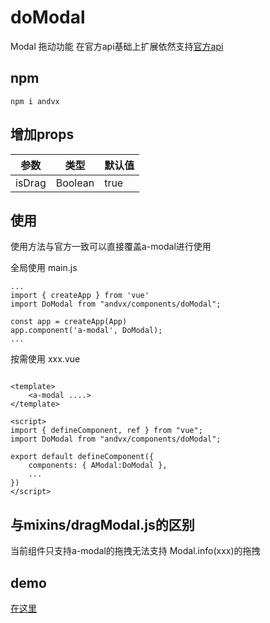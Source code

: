 #  doModal
Modal 拖动功能 在官方api基础上扩展依然支持[官方api](https://1x.antdv.com/components/modal-cn#API)

## npm
```
npm i andvx
```

## 增加props

|  参数  | 类型  | 默认值 |
| ----  | ---- | ---- |
| isDrag  | Boolean | true |

## 使用
使用方法与官方一致可以直接覆盖a-modal进行使用

全局使用 main.js
```
...
import { createApp } from 'vue'
import DoModal from "andvx/components/doModal";

const app = createApp(App)
app.component('a-modal', DoModal);
...
```

按需使用 xxx.vue
```

<template>
    <a-modal ....>
</template>

<script>
import { defineComponent, ref } from "vue";
import DoModal from "andvx/components/doModal";

export default defineComponent({
    components: { AModal:DoModal },
    ...
})
</script>
```

## 与mixins/dragModal.js的区别

当前组件只支持a-modal的拖拽无法支持 Modal.info(xxx)的拖拽

## demo 

[在这里](../../src/views/modal/index.vue)